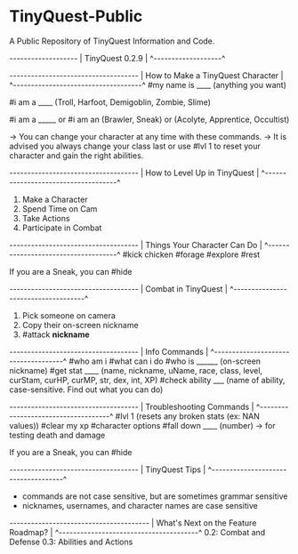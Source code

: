 # TinyQuest-Public
A Public Repository of TinyQuest Information and Code.

_-------------------_
|  TinyQuest 0.2.9  |
^-------------------^

_------------------------------------_
|  How to Make a TinyQuest Character |
^------------------------------------^
#my name is ____
(anything you want)

#i am a ____
(Troll, Harfoot, Demigoblin, Zombie, Slime)

#i am a _____    or    #i am an
(Brawler, Sneak)   or   (Acolyte, Apprentice, Occultist)

-> You can change your character at any time with these commands.
-> It is advised you always change your class last or use #lvl 1 to reset your character and gain the right abilities.


_------------------------------------_
|    How to Level Up in TinyQuest    |
^------------------------------------^
1) Make a Character
2) Spend Time on Cam
3) Take Actions
4) Participate in Combat


_------------------------------------_
|    Things Your Character Can Do    |
^------------------------------------^
#kick chicken
#forage
#explore
#rest

If you are a Sneak, you can #hide


_------------------------------------_
|        Combat in TinyQuest         |
^------------------------------------^
1) Pick someone on camera
2) Copy their on-screen nickname
3) #attack __nickname__



_------------------------------------_
|            Info Commands           |
^------------------------------------^
#who am i
#what can i do
#who is ______
(on-screen nickname)
#get stat ____
(name, nickname, uName, race, class, level, curStam, curHP, curMP, str, dex, int, XP)
#check ability ___
(name of ability, case-sensitive. Find out what you can do)


_------------------------------------_
|      Troubleshooting Commands      |
^------------------------------------^
#lvl 1
(resets any broken stats (ex: NAN values))
#clear my xp
#character options
#fall down ____
(number) -> for testing death and damage


If you are a Sneak, you can #hide



_------------------------------------_
|           TinyQuest Tips           |
^------------------------------------^
* commands are not case sensitive, but are sometimes grammar sensitive
* nicknames, usernames, and character names are case sensitive


_---------------------------------------_
|  What's Next on the Feature Roadmap?  |
^---------------------------------------^
0.2: Combat and Defense
0.3: Abilities and Actions
